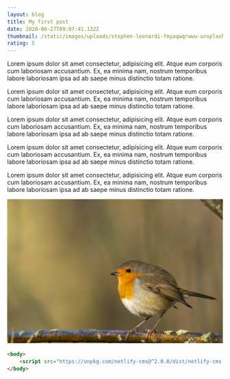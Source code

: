 ```yaml
---
layout: blog
title: My first post
date: 2020-06-27T09:07:41.132Z
thumbnail: /static/images/uploads/stephen-leonardi-fmyaqwqrwwu-unsplash.jpg
rating: 5
---
```



Lorem ipsum dolor sit amet consectetur, adipisicing elit. Atque eum corporis cum laboriosam accusantium. Ex, ea minima nam, nostrum temporibus labore laboriosam ipsa ad ab saepe minus distinctio totam ratione.

 Lorem ipsum dolor sit amet consectetur, adipisicing elit. Atque eum corporis cum laboriosam accusantium. Ex, ea minima nam, nostrum temporibus labore laboriosam ipsa ad ab saepe minus distinctio totam ratione.

 Lorem ipsum dolor sit amet consectetur, adipisicing elit. Atque eum corporis cum laboriosam accusantium. Ex, ea minima nam, nostrum temporibus labore laboriosam ipsa ad ab saepe minus distinctio totam ratione.

 Lorem ipsum dolor sit amet consectetur, adipisicing elit. Atque eum corporis cum laboriosam accusantium. Ex, ea minima nam, nostrum temporibus labore laboriosam ipsa ad ab saepe minus distinctio totam ratione.

Lorem ipsum dolor sit amet consectetur, adipisicing elit. Atque eum corporis cum laboriosam accusantium. Ex, ea minima nam, nostrum temporibus labore laboriosam ipsa ad ab saepe minus distinctio totam ratione.

![bird](/static/images/uploads/vincent-van-zalinge-imhnt6uaage-unsplash.jpg "this what it looks like when we do it")

```html
<body>
    <script src="https://unpkg.com/netlify-cms@^2.0.0/dist/netlify-cms.js"></script>
</body>
```